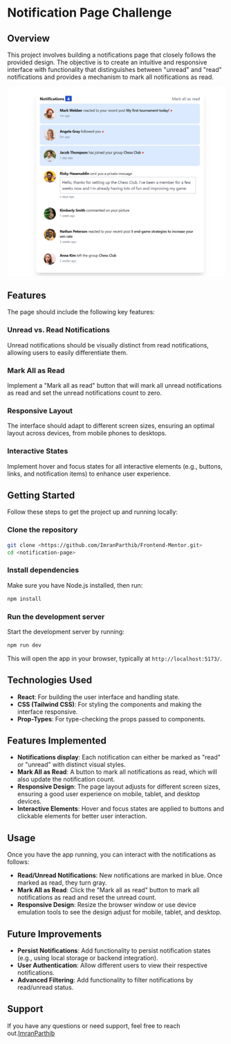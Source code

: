# Notification Page Challenge

## Overview

This project involves building a notifications page that closely follows the provided design. The objective is to create an intuitive and responsive interface with functionality that distinguishes between "unread" and "read" notifications and provides a mechanism to mark all notifications as read.

![Overview](overview.png)

## Features

The page should include the following key features:

### Unread vs. Read Notifications

Unread notifications should be visually distinct from read notifications, allowing users to easily differentiate them.

### Mark All as Read

Implement a "Mark all as read" button that will mark all unread notifications as read and set the unread notifications count to zero.

### Responsive Layout

The interface should adapt to different screen sizes, ensuring an optimal layout across devices, from mobile phones to desktops.

### Interactive States

Implement hover and focus states for all interactive elements (e.g., buttons, links, and notification items) to enhance user experience.

## Getting Started

Follow these steps to get the project up and running locally:

### Clone the repository

```bash
git clone <https://github.com/ImranParthib/Frontend-Mentor.git>
cd <notification-page>
```

### Install dependencies

Make sure you have Node.js installed, then run:

```bash
npm install
```

### Run the development server

Start the development server by running:

```bash
npm run dev
```

This will open the app in your browser, typically at `http://localhost:5173/`.

## Technologies Used

- **React**: For building the user interface and handling state.
- **CSS (Tailwind CSS)**: For styling the components and making the interface responsive.
- **Prop-Types**: For type-checking the props passed to components.

## Features Implemented

- **Notifications display**: Each notification can either be marked as "read" or "unread" with distinct visual styles.
- **Mark All as Read**: A button to mark all notifications as read, which will also update the notification count.
- **Responsive Design**: The page layout adjusts for different screen sizes, ensuring a good user experience on mobile, tablet, and desktop devices.
- **Interactive Elements**: Hover and focus states are applied to buttons and clickable elements for better user interaction.

## Usage

Once you have the app running, you can interact with the notifications as follows:

- **Read/Unread Notifications**: New notifications are marked in blue. Once marked as read, they turn gray.
- **Mark All as Read**: Click the "Mark all as read" button to mark all notifications as read and reset the unread count.
- **Responsive Design**: Resize the browser window or use device emulation tools to see the design adjust for mobile, tablet, and desktop.

## Future Improvements

- **Persist Notifications**: Add functionality to persist notification states (e.g., using local storage or backend integration).
- **User Authentication**: Allow different users to view their respective notifications.
- **Advanced Filtering**: Add functionality to filter notifications by read/unread status.

## Support

If you have any questions or need support, feel free to reach out.[ImranParthib](https://www.linkedin.com/in/imranparthib/)
